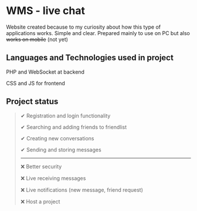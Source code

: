 # WMS - live chat
Website created because to my curiosity about how this type of applications works.
Simple and clear. Prepared mainly to use on PC but also ~~works on mobile~~ (not yet)

## Languages and Technologies used in project
PHP and WebSocket at backend

CSS and JS for frontend

## Project status
> ✔  Registration and login functionality
> 
> ✔  Searching and adding friends to friendlist
> 
> ✔  Creating new conversations
> 
> ✔  Sending and storing messages
>
> ---
> 
> ❌ Better security
> 
> ❌ Live receiving messages
> 
> ❌ Live notifications (new message, friend request)
> 
> ❌ Host a project
